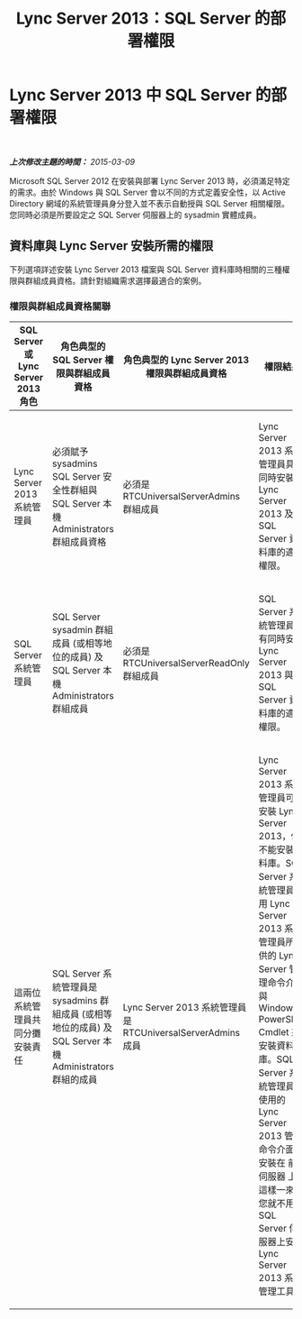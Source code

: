 ﻿---
title: Lync Server 2013：SQL Server 的部署權限
TOCTitle: SQL Server 的部署權限
ms:assetid: 56ea0c02-bcf5-4d45-aa13-570531c29074
ms:mtpsurl: https://technet.microsoft.com/zh-tw/library/Gg398375(v=OCS.15)
ms:contentKeyID: 49290972
ms.date: 08/10/2015
mtps_version: v=OCS.15
ms.translationtype: HT
---

# Lync Server 2013 中 SQL Server 的部署權限

 

_**上次修改主題的時間：** 2015-03-09_

Microsoft SQL Server 2012 在安裝與部署 Lync Server 2013 時，必須滿足特定的需求。由於 Windows 與 SQL Server 會以不同的方式定義安全性，以 Active Directory 網域的系統管理員身分登入並不表示自動授與 SQL Server 相關權限。您同時必須是所要設定之 SQL Server 伺服器上的 sysadmin 實體成員。

## 資料庫與 Lync Server 安裝所需的權限

下列選項詳述安裝 Lync Server 2013 檔案與 SQL Server 資料庫時相關的三種權限與群組成員資格。請針對組織需求選擇最適合的案例。

### 權限與群組成員資格關聯

<table>
<colgroup>
<col style="width: 25%" />
<col style="width: 25%" />
<col style="width: 25%" />
<col style="width: 25%" />
</colgroup>
<thead>
<tr class="header">
<th>SQL Server 或 Lync Server 2013 角色</th>
<th>角色典型的 SQL Server 權限與群組成員資格</th>
<th>角色典型的 Lync Server 2013 權限與群組成員資格</th>
<th>權限結果</th>
</tr>
</thead>
<tbody>
<tr class="odd">
<td><p>Lync Server 2013 系統管理員</p></td>
<td><p>必須賦予 sysadmins SQL Server 安全性群組與 SQL Server 本機 Administrators 群組成員資格</p></td>
<td><p>必須是 RTCUniversalServerAdmins 群組成員</p></td>
<td><p>Lync Server 2013 系統管理員具有同時安裝 Lync Server 2013 及 SQL Server 資料庫的適當權限。</p></td>
</tr>
<tr class="even">
<td><p>SQL Server 系統管理員</p></td>
<td><p>SQL Server sysadmin 群組成員 (或相等地位的成員) 及 SQL Server 本機 Administrators 群組成員</p></td>
<td><p>必須是 RTCUniversalServerReadOnly 群組成員</p></td>
<td><p>SQL Server 系統管理員具有同時安裝 Lync Server 2013 與 SQL Server 資料庫的適當權限。</p></td>
</tr>
<tr class="odd">
<td><p>這兩位系統管理員共同分攤安裝責任</p></td>
<td><p>SQL Server 系統管理員是 sysadmins 群組成員 (或相等地位的成員) 及 SQL Server 本機 Administrators 群組的成員</p></td>
<td><p>Lync Server 2013 系統管理員是 RTCUniversalServerAdmins 成員</p></td>
<td><p>Lync Server 2013 系統管理員可以安裝 Lync Server 2013，但不能安裝資料庫。SQL Server 系統管理員使用 Lync Server 2013 系統管理員所提供的 Lync Server 管理命令介面與 Windows PowerShell Cmdlet 來安裝資料庫。SQL Server 系統管理員所使用的 Lync Server 2013 管理命令介面會安裝在 前端伺服器 上，這樣一來，您就不用在 SQL Server 伺服器上安裝 Lync Server 2013 系統管理工具。</p></td>
</tr>
</tbody>
</table>

